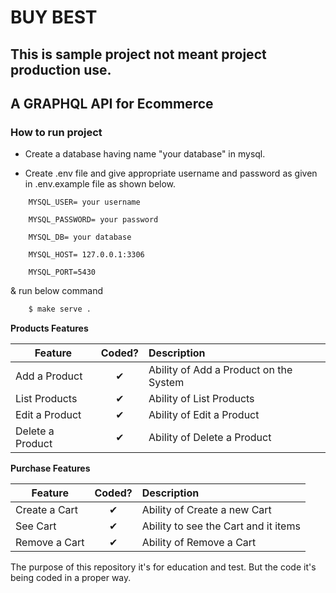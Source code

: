 # BUY BEST

## This is sample project not meant project production use.

## A GRAPHQL API for Ecommerce

### How to run project
* Create a database having name "your database" in mysql.

* Create .env file and give appropriate username and password as given in .env.example file as shown below.

```
    MYSQL_USER= your username

    MYSQL_PASSWORD= your password

    MYSQL_DB= your database

    MYSQL_HOST= 127.0.0.1:3306

    MYSQL_PORT=5430
```
  & run below command 

```bash 
    $ make serve .
```

<b>Products Features</b>

| Feature  |  Coded?       | Description  |
|----------|:-------------:|:-------------|
| Add a Product | &#10004; | Ability of Add a Product on the System |
| List Products | &#10004; | Ability of List Products |
| Edit a Product | &#10004; | Ability of Edit a Product |
| Delete a Product | &#10004; | Ability of Delete a Product |

<b>Purchase Features</b>

| Feature  |  Coded?       | Description  |
|----------|:-------------:|:-------------|
| Create a Cart | &#10004; | Ability of Create a new Cart |
| See Cart | &#10004; | Ability to see the Cart and it items |
| Remove a Cart | &#10004; | Ability of Remove a Cart |

The purpose of this repository it's for education and test. But the code it's being coded in a proper way.
